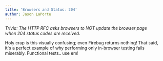 ```yaml
---
title: 'Browsers and Status: 204'
author: Jason LaPorte
---
```

_Trivia: The HTTP RFC asks browsers to NOT update the browser page when 204 status codes are received._

 Holy crap is this visually confusing; even Firebug returns nothing! That said, it's a perfect example of why performing only in-browser testing fails miserably. Functional tests.. use em!
